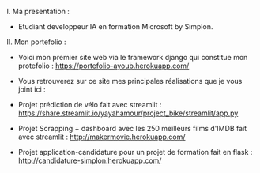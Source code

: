 I. Ma presentation :

- Etudiant developpeur IA en formation Microsoft by Simplon. 

II. Mon portefolio : 

- Voici mon premier site web via le framework django qui constitue mon protefolio : https://portefolio-ayoub.herokuapp.com/

- Vous retrouverez sur ce site mes principales réalisations que je vous joint ici :

- Projet prédiction de vélo fait avec streamlit : https://share.streamlit.io/yayahamour/project_bike/streamlit/app.py

- Projet Scrapping + dashboard avec les 250 meilleurs films d'IMDB fait avec streamlit : http://makermovie.herokuapp.com/

- Projet application-candidature pour un projet de formation fait en flask : http://candidature-simplon.herokuapp.com/